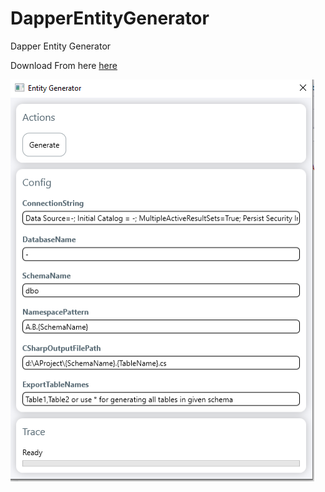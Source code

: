 # DapperEntityGenerator
Dapper Entity Generator

Download From here [here](DownloadApplicationFromHere/DapperEntityGenerator.exe?raw=true)

![Screenshot](DapperEntityGenerator.Screenshot.png)
